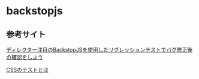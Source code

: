 backstopjs
======================

参考サイト
------
[ディレクター注目のBackstopJSを使用したリグレッションテストでバグ修正後の確認をしよう](http://liginc.co.jp/web/tool/other-tool/146084 "")

[CSSのテストとは](https://app.codegrid.net/entry/css-testing-1 "")

